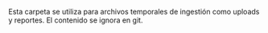 Esta carpeta se utiliza para archivos temporales de ingestión como uploads y reportes. El contenido se ignora en git.
